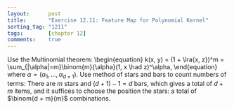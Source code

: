 ```yaml
---
layout:      post
title:       "Exercise 12.11: Feature Map for Polynomial Kernel"
sorting_tag: "1211"
tags:        [chapter 12]
comments:    true
---
```


Use the Multinomial theorem:
\begin{equation}
    k(x, y) = (1 + \lra{x, z})^m = \sum_{|\alpha|=m}\binom{m}{\alpha}(1, x \had z)^\alpha,
\end{equation}
where $\alpha = (\alpha_1, \ldots, \alpha_{d+1})$.
Use method of stars and bars to count numbers of terms:
There are $m$ stars and $(d + 1) - 1 = d$ bars, which gives a total of $d + m$ items,
and it suffices to choose the position the stars: a total of $\binom{d + m}{m}$ combinations.
